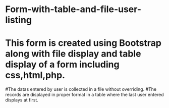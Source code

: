 # Form-with-table-and-file-user-listing
# This form is created using Bootstrap along with file display and table display of a form including css,html,php.
#The datas entered by user is collected in a file without overriding.
#The records are displayed in proper format in a table where the last user entered displays at first.
